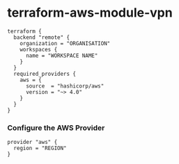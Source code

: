 # terraform-aws-module-vpn

```
terraform {
  backend "remote" {
    organization = "ORGANISATION"
    workspaces {
      name = "WORKSPACE NAME"
    }
  }
  required_providers {
    aws = {
      source  = "hashicorp/aws"
      version = "~> 4.0"
    }
  }
}
```

### Configure the AWS Provider

```
provider "aws" {
  region = "REGION"
}
```
